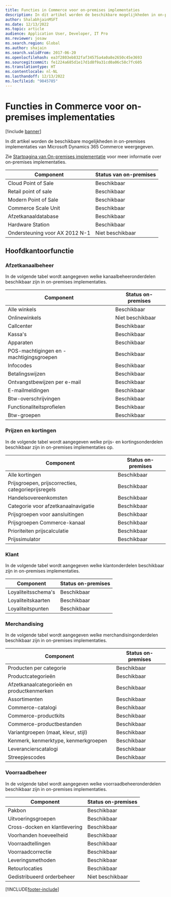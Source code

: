 ```yaml
---
title: Functies in Commerce voor on-premises implementaties
description: In dit artikel worden de beschikbare mogelijkheden in on-premises implementaties van Microsoft Dynamics 365 Commerce weergegeven.
author: ShalabhjainMSFT
ms.date: 12/13/2022
ms.topic: article
audience: Application User, Developer, IT Pro
ms.reviewer: josaw
ms.search.region: Global
ms.author: shajain
ms.search.validFrom: 2017-06-20
ms.openlocfilehash: ea3f2803eb832faf34575a4a0a8e2650c45e3693
ms.sourcegitcommit: fe1224a685d1e17d1d8f9a31cd0a06c58c7fc605
ms.translationtype: HT
ms.contentlocale: nl-NL
ms.lasthandoff: 12/13/2022
ms.locfileid: "9845785"
---
```

# <a name="commerce-capabilities-that-are-available-in-on-premises-deployments"></a>Functies in Commerce voor on-premises implementaties

[!include [banner](includes/banner.md)]

In dit artikel worden de beschikbare mogelijkheden in on-premises implementaties van Microsoft Dynamics 365 Commerce weergegeven.

Zie [Startpagina van On-premises implementatie](../fin-ops-core/dev-itpro/deployment/on-premises-deployment-landing-page.md) voor meer informatie over on-premises implementaties.

| Component            | Status van on-premises |
| -------------------- | ------------------ |
| Cloud Point of Sale  | Beschikbaar          |
| Retail point of sale | Beschikbaar          |
| Modern Point of Sale | Beschikbaar          |
| Commerce Scale Unit  | Beschikbaar          |
| Afzetkanaaldatabase     | Beschikbaar          |
| Hardware Station     | Beschikbaar          |
| Ondersteuning voor AX 2012 N-1  | Niet beschikbaar      |

## <a name="head-office-capability"></a>Hoofdkantoorfunctie

### <a name="channel-management"></a>Afzetkanaalbeheer

In de volgende tabel wordt aangegeven welke kanaalbeheeronderdelen beschikbaar zijn in on-premises implementaties.

| Component                             | Status on-premises |
|---------------------------------------|--------------------|
| Alle winkels                            | Beschikbaar          |
| Onlinewinkels                         | Niet beschikbaar      |
| Callcenter                           | Beschikbaar          |
| Kassa's                             | Beschikbaar          |
| Apparaten                               | Beschikbaar          |
| POS-machtigingen en -machtigingsgroepen | Beschikbaar          |
| Infocodes                            | Beschikbaar          |
| Betalingswijzen                       | Beschikbaar          |
| Ontvangstbewijzen per e-mail                        | Beschikbaar          |
| E-mailmeldingen                   | Beschikbaar          |
| Btw-overschrijvingen                   | Beschikbaar          |
| Functionaliteitsprofielen                | Beschikbaar          |
| Btw-groepen                      | Beschikbaar          |

### <a name="pricing-and-discounts"></a>Prijzen en kortingen

In de volgende tabel wordt aangegeven welke prijs- en kortingsonderdelen beschikbaar zijn in on-premises implementaties op.

| Component                                             | Status on-premises |
|-------------------------------------------------------|--------------------|
| Alle kortingen                                         | Beschikbaar          |
| Prijsgroepen, prijscorrecties, categorieprijsregels | Beschikbaar          |
| Handelsovereenkomsten                                      | Beschikbaar          |
| Categorie voor afzetkanaalnavigatie                           | Beschikbaar          |
| Prijsgroepen voor aansluitingen                              | Beschikbaar          |
| Prijsgroepen Commerce-kanaal                         | Beschikbaar          |
| Prioriteiten prijscalculatie                                    | Beschikbaar          |
| Prijssimulator                                       | Beschikbaar          |

### <a name="customer"></a>Klant

In de volgende tabel wordt aangegeven welke klantonderdelen beschikbaar zijn in on-premises implementaties.

| Component       | Status on-premises |
|-----------------|--------------------|
| Loyaliteitsschema's | Beschikbaar          |
| Loyaliteitskaarten   | Beschikbaar          |
| Loyaliteitspunten  | Beschikbaar          |

### <a name="merchandising"></a>Merchandising

In de volgende tabel wordt aangegeven welke merchandisingonderdelen beschikbaar zijn in on-premises implementaties.

| Component                                   | Status on-premises |
|---------------------------------------------|--------------------|
| Producten per categorie                        | Beschikbaar          |
| Productcategorieën                          | Beschikbaar          |
| Afzetkanaalcategorieën en productkenmerken   | Beschikbaar          |
| Assortimenten                                 | Beschikbaar          |
| Commerce-catalogi                           | Beschikbaar          |
| Commerce-productkits                       | Beschikbaar          |
| Commerce-productbestanden                      | Beschikbaar          |
| Variantgroepen (maat, kleur, stijl)         | Beschikbaar          |
| Kenmerk, kenmerktype, kenmerkgroepen | Beschikbaar          |
| Leverancierscatalogi                             | Beschikbaar          |
| Streepjescodes                                   | Beschikbaar          |

### <a name="inventory-management"></a>Voorraadbeheer

In de volgende tabel wordt aangegeven welke voorraadbeheeronderdelen beschikbaar zijn in on-premises implementaties.

| Component                      | Status on-premises |
|--------------------------------|--------------------|
| Pakbon                   | Beschikbaar          |
| Uitvoeringsgroepen              | Beschikbaar          |
| Cross-docken en klantlevering | Beschikbaar          |
| Voorhanden hoeveelheid                    | Beschikbaar          |
| Voorraadtellingen                   | Beschikbaar          |
| Voorraadcorrectie           | Beschikbaar          |
| Leveringsmethoden             | Beschikbaar          |
| Retourlocaties               | Beschikbaar          |
| Gedistribueerd orderbeheer   | Niet beschikbaar      |


[!INCLUDE[footer-include](../includes/footer-banner.md)]
